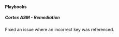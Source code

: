 
#### Playbooks

##### Cortex ASM - Remediation

Fixed an issue where an incorrect key was referenced.

